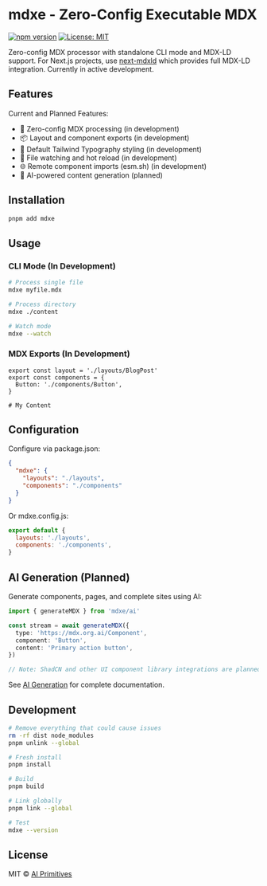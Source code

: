 # mdxe - Zero-Config Executable MDX

[![npm version](https://badge.fury.io/js/mdxe.svg)](https://www.npmjs.com/package/mdxe)
[![License: MIT](https://img.shields.io/badge/License-MIT-yellow.svg)](https://opensource.org/licenses/MIT)

Zero-config MDX processor with standalone CLI mode and MDX-LD support. For Next.js projects, use [next-mdxld](https://github.com/ai-primitives/next-mdxld) which provides full MDX-LD integration. Currently in active development.

## Features

Current and Planned Features:

- 🚀 Zero-config MDX processing (in development)
- 📦 Layout and component exports (in development)
- 🎨 Default Tailwind Typography styling (in development)
- 🔄 File watching and hot reload (in development)
- 🌐 Remote component imports (esm.sh) (in development)
- 🤖 AI-powered content generation (planned)

## Installation

```bash
pnpm add mdxe
```

## Usage

### CLI Mode (In Development)

```bash
# Process single file
mdxe myfile.mdx

# Process directory
mdxe ./content

# Watch mode
mdxe --watch
```

### MDX Exports (In Development)

```mdx
export const layout = './layouts/BlogPost'
export const components = {
  Button: './components/Button',
}

# My Content
```

## Configuration

Configure via package.json:

```json
{
  "mdxe": {
    "layouts": "./layouts",
    "components": "./components"
  }
}
```

Or mdxe.config.js:

```javascript
export default {
  layouts: './layouts',
  components: './components',
}
```

## AI Generation (Planned)

Generate components, pages, and complete sites using AI:

```typescript
import { generateMDX } from 'mdxe/ai'

const stream = await generateMDX({
  type: 'https://mdx.org.ai/Component',
  component: 'Button',
  content: 'Primary action button',
})

// Note: ShadCN and other UI component library integrations are planned for future releases.
```

See [AI Generation](./docs/ai-generation.md) for complete documentation.

## Development

```bash
# Remove everything that could cause issues
rm -rf dist node_modules
pnpm unlink --global

# Fresh install
pnpm install

# Build
pnpm build

# Link globally
pnpm link --global

# Test
mdxe --version
```

## License

MIT © [AI Primitives](https://mdx.org.ai)
